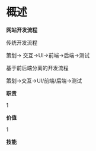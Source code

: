 # 概述

**网站开发流程**

传统开发流程

策划-&gt; 交互-&gt;UI-&gt;前端-&gt;后端-&gt;测试

基于前后端分离的开发流程

策划-&gt;交互-&gt;UI\/前端\/后端-&gt;测试

**职责**

1

**价值**

1

**技能**

